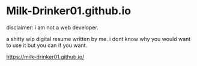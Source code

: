 # Milk-Drinker01.github.io

disclaimer: i am not a web developer.

a shitty wip digital resume written by me. i dont know why you would want to use it but you can if you want. 

https://milk-drinker01.github.io/
